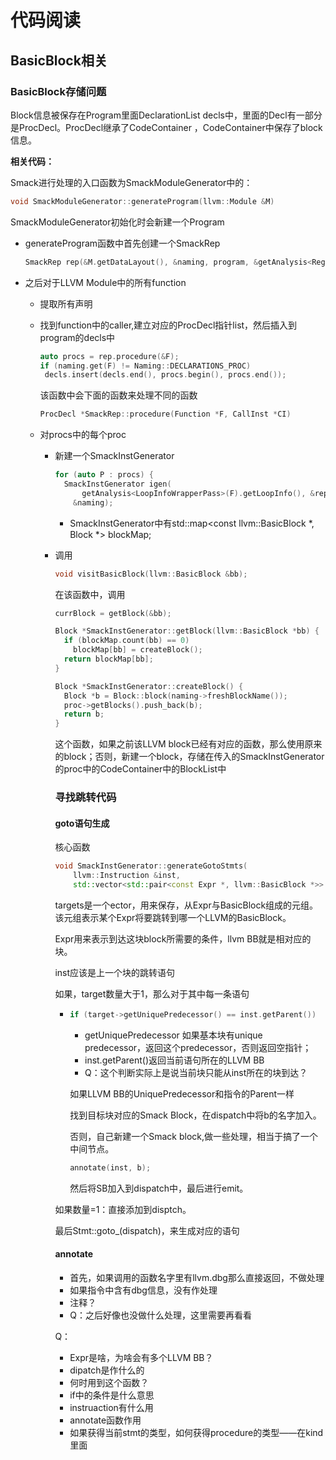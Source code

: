 # 代码阅读

## BasicBlock相关

### BasicBlock存储问题

Block信息被保存在Program里面DeclarationList decls中，里面的Decl有一部分是ProcDecl。ProcDecl继承了CodeContainer ，CodeContainer中保存了block信息。



**相关代码：**

Smack进行处理的入口函数为SmackModuleGenerator中的：

```cpp
void SmackModuleGenerator::generateProgram(llvm::Module &M) 
```

SmackModuleGenerator初始化时会新建一个Program

* generateProgram函数中首先创建一个SmackRep

  ```cpp
  SmackRep rep(&M.getDataLayout(), &naming, program, &getAnalysis<Regions>());
  ```

* 之后对于LLVM Module中的所有function

  * 提取所有声明

  * 找到function中的caller,建立对应的ProcDecl指针list，然后插入到program的decls中

    ```cpp
    auto procs = rep.procedure(&F);
    if (naming.get(F) != Naming::DECLARATIONS_PROC)
     decls.insert(decls.end(), procs.begin(), procs.end());
    ```

    该函数中会下面的函数来处理不同的函数

    ```cpp
    ProcDecl *SmackRep::procedure(Function *F, CallInst *CI)
    ```

  * 对procs中的每个proc

    * 新建一个SmackInstGenerator

      ```c++
      for (auto P : procs) {
        SmackInstGenerator igen(
            getAnalysis<LoopInfoWrapperPass>(F).getLoopInfo(), &rep, P,
          &naming);
      ```

      * SmackInstGenerator中有std::map<const llvm::BasicBlock *, Block *> blockMap;

    * 调用

      ```cpp
      void visitBasicBlock(llvm::BasicBlock &bb);
      ```

      在该函数中，调用

      ```cpp
      currBlock = getBlock(&bb);
      
      Block *SmackInstGenerator::getBlock(llvm::BasicBlock *bb) {
        if (blockMap.count(bb) == 0)
          blockMap[bb] = createBlock();
        return blockMap[bb];
      }
      
      Block *SmackInstGenerator::createBlock() {
        Block *b = Block::block(naming->freshBlockName());
        proc->getBlocks().push_back(b);
        return b;
      }
      ```

      这个函数，如果之前该LLVM block已经有对应的函数，那么使用原来的block；否则，新建一个block，存储在传入的SmackInstGenerator的proc中的CodeContainer中的BlockList中

      ### 寻找跳转代码

      #### goto语句生成

      核心函数

      ```cpp
      void SmackInstGenerator::generateGotoStmts(
          llvm::Instruction &inst,
          std::vector<std::pair<const Expr *, llvm::BasicBlock *>> targets) 
      ```

      targets是一个ector，用来保存，从Expr与BasicBlock组成的元组。该元组表示某个Expr将要跳转到哪一个LLVM的BasicBlock。

      Expr用来表示到达这块block所需要的条件，llvm BB就是相对应的块。

      inst应该是上一个块的跳转语句

      如果，target数量大于1，那么对于其中每一条语句
      
      * ```cpp
        if (target->getUniquePredecessor() == inst.getParent())
        ```
      
        * getUniquePredecessor 如果基本块有unique predecessor，返回这个predecessor，否则返回空指针；
        * inst.getParent()返回当前语句所在的LLVM BB
        * Q：这个判断实际上是说当前块只能从inst所在的块到达？
        
        如果LLVM BB的UniquePredecessor和指令的Parent一样
        
        找到目标块对应的Smack Block，在dispatch中将b的名字加入。
        
        否则，自己新建一个Smack block,做一些处理，相当于搞了一个中间节点。
        
        ```cpp
        annotate(inst, b);
        ```
        
        然后将SB加入到dispatch中，最后进行emit。
      
      如果数量=1：直接添加到disptch。
      
      最后Stmt::goto_(dispatch)，来生成对应的语句
      
      
      
      #### annotate
      
      * 首先，如果调用的函数名字里有llvm.dbg那么直接返回，不做处理
      * 如果指令中含有dbg信息，没有作处理
      * 注释？
      * Q：之后好像也没做什么处理，这里需要再看看
      
      Q：
      
      * Expr是啥，为啥会有多个LLVM BB？
      * dipatch是作什么的
      * 何时用到这个函数？
      * if中的条件是什么意思
      * instruaction有什么用
      * annotate函数作用
      * 如果获得当前stmt的类型，如何获得procedure的类型——在kind里面
      
      
      
      

